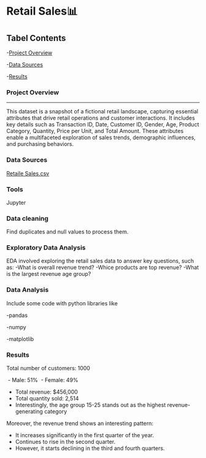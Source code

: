#  Retail Sales📊

## Tabel Contents

-[Project Overview](#project-overview)

-[Data Sources](#data-sources)

-[Results](#results) 
 ### Project Overview
 ___

 This dataset is a snapshot of a fictional retail landscape, capturing essential attributes that drive retail operations and customer interactions. It includes key details such as Transaction ID, Date, Customer ID, Gender, Age, Product Category, Quantity, Price per Unit, and Total Amount. These attributes enable a multifaceted exploration of sales trends, demographic influences, and purchasing behaviors.

 ### Data Sources
 [Retaile Sales.csv](https://www.kaggle.com/datasets/mohammadtalib786/retail-sales-dataset)

### Tools
Jupyter

### Data cleaning 

Find duplicates and null values to process them.

### Exploratory Data Analysis

EDA involved exploring the retail sales data to answer key questions, such as:
 -What is overall revenue trend?
 -Whice products are top revenue?
 -What is the largest revenue age group?

 ### Data Analysis

 Include some code with python libraries like

 -pandas 

 -numpy

 -matplotlib 

 ### Results 
Total number of customers: 1000

 - Male: 51%
 - Female: 49%  
 - Total revenue: $456,000
 - Total quantity sold: 2,514
 - Interestingly, the age group 15-25 stands out as the highest revenue-generating category
   
 Moreover, the revenue trend shows an interesting pattern:
 - It increases significantly in the first quarter of the year.
- Continues to rise in the second quarter.
- However, it starts declining in the third and fourth quarters.
  
